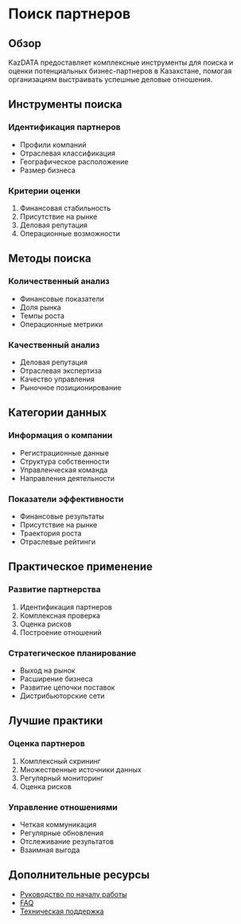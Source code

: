 # Поиск партнеров

## Обзор

KazDATA предоставляет комплексные инструменты для поиска и оценки потенциальных бизнес-партнеров в Казахстане, помогая организациям выстраивать успешные деловые отношения.

## Инструменты поиска

### Идентификация партнеров
- Профили компаний
- Отраслевая классификация
- Географическое расположение
- Размер бизнеса

### Критерии оценки
1. Финансовая стабильность
2. Присутствие на рынке
3. Деловая репутация
4. Операционные возможности

## Методы поиска

### Количественный анализ
- Финансовые показатели
- Доля рынка
- Темпы роста
- Операционные метрики

### Качественный анализ
- Деловая репутация
- Отраслевая экспертиза
- Качество управления
- Рыночное позиционирование

## Категории данных

### Информация о компании
- Регистрационные данные
- Структура собственности
- Управленческая команда
- Направления деятельности

### Показатели эффективности
- Финансовые результаты
- Присутствие на рынке
- Траектория роста
- Отраслевые рейтинги

## Практическое применение

### Развитие партнерства
1. Идентификация партнеров
2. Комплексная проверка
3. Оценка рисков
4. Построение отношений

### Стратегическое планирование
- Выход на рынок
- Расширение бизнеса
- Развитие цепочки поставок
- Дистрибьюторские сети

## Лучшие практики

### Оценка партнеров
1. Комплексный скрининг
2. Множественные источники данных
3. Регулярный мониторинг
4. Оценка рисков

### Управление отношениями
- Четкая коммуникация
- Регулярные обновления
- Отслеживание результатов
- Взаимная выгода

## Дополнительные ресурсы

- [Руководство по началу работы](../getting-started/quick-start.md)
- [FAQ](../getting-started/faq.md)
- [Техническая поддержка](../support/contact.md)
